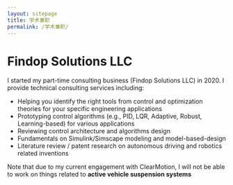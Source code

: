```yaml
---
layout: sitepage
title: 学术兼职
permalink: /学术兼职/
---
```


# Findop Solutions LLC #

I started my part-time consulting business (Findop Solutions LLC) in 2020. I provide technical consulting services including:

- Helping you identify the right tools from control and optimization theories for your specific engineering applications
- Prototyping control algorithms (e.g., PID, LQR, Adaptive, Robust, Learning-based) for various applications
- Reviewing control architecture and algorithms design
- Fundamentals on Simulink/Simscape modeling and model-based-design
- Literature review / patent research on autonomous driving and robotics related inventions

Note that due to my current engagement with ClearMotion, I will not be able to work on things related to **active vehicle suspension systems**
